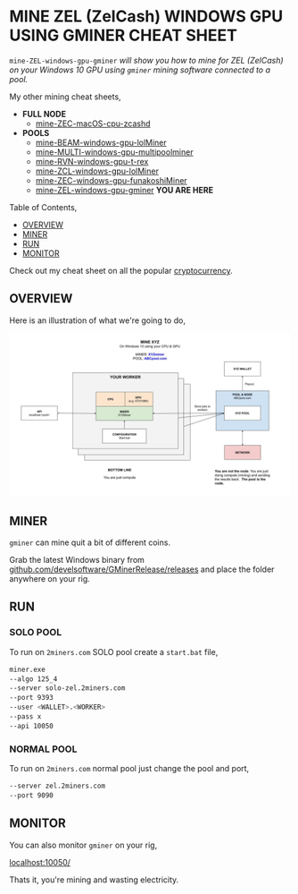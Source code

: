 # MINE ZEL (ZelCash) WINDOWS GPU USING GMINER CHEAT SHEET

`mine-ZEL-windows-gpu-gminer` _will show you
how to mine for ZEL (ZelCash)
on your Windows 10 GPU
using `gminer` mining software
connected to a pool._

My other mining cheat sheets,

* **FULL NODE**
  * [mine-ZEC-macOS-cpu-zcashd](https://github.com/JeffDeCola/my-cheat-sheets/tree/master/other/mining-cryptocurrency/full-node/mine-ZEC-macOS-cpu-zcashd-cheat-sheet)
* **POOLS**
  * [mine-BEAM-windows-gpu-lolMiner](https://github.com/JeffDeCola/my-cheat-sheets/tree/master/other/mining-cryptocurrency/pools/mine-BEAM-windows-gpu-lolMiner-cheat-sheet)
  * [mine-MULTI-windows-gpu-multipoolminer](https://github.com/JeffDeCola/my-cheat-sheets/tree/master/other/mining-cryptocurrency/pools/mine-MULTI-windows-gpu-multipoolminer-cheat-sheet)
  * [mine-RVN-windows-gpu-t-rex](https://github.com/JeffDeCola/my-cheat-sheets/tree/master/other/mining-cryptocurrency/pools/mine-RVN-windows-gpu-t-rex-cheat-sheet)
  * [mine-ZCL-windows-gpu-lolMiner](https://github.com/JeffDeCola/my-cheat-sheets/tree/master/other/mining-cryptocurrency/pools/mine-ZCL-windows-gpu-lolMiner-cheat-sheet)
  * [mine-ZEC-windows-gpu-funakoshiMiner](https://github.com/JeffDeCola/my-cheat-sheets/tree/master/other/mining-cryptocurrency/pools/mine-ZEC-windows-gpu-funakoshiMiner-cheat-sheet)
  * [mine-ZEL-windows-gpu-gminer](https://github.com/JeffDeCola/my-cheat-sheets/tree/master/other/mining-cryptocurrency/pools/mine-ZEL-windows-gpu-gminer-cheat-sheet)
    **YOU ARE HERE**

Table of Contents,

* [OVERVIEW](https://github.com/JeffDeCola/my-cheat-sheets/tree/master/other/mining-cryptocurrency/pools/mine-ZEL-windows-gpu-gminer-cheat-sheet#overview)
* [MINER](https://github.com/JeffDeCola/my-cheat-sheets/tree/master/other/mining-cryptocurrency/pools/mine-ZEL-windows-gpu-gminer-cheat-sheet#miner)
* [RUN](https://github.com/JeffDeCola/my-cheat-sheets/tree/master/other/mining-cryptocurrency/pools/mine-ZEL-windows-gpu-gminer-cheat-sheet#run)
* [MONITOR](https://github.com/JeffDeCola/my-cheat-sheets/tree/master/other/mining-cryptocurrency/pools/mine-ZEL-windows-gpu-gminer-cheat-sheet#monitor)

Check out my cheat sheet on all the popular
[cryptocurrency](https://github.com/JeffDeCola/my-cheat-sheets/tree/master/other/mining-cryptocurrency/cryptocurrency/cryptocurrency-cheat-sheet).

## OVERVIEW

Here is an illustration of what we're going to do,

![IMAGE - mine-XYZ-windows-gpu-XYZminer - IMAGE](../../../../docs/pics/mine-XYZ-windows-gpu-XYZminer.jpg)

## MINER

`gminer` can mine quit a bit of different coins.

Grab the latest Windows binary from
[github.com/develsoftware/GMinerRelease/releases](https://github.com/develsoftware/GMinerRelease/releases/)
and place the folder anywhere on your rig.

## RUN

### SOLO POOL

To run on `2miners.com` SOLO pool create a `start.bat` file,

```bash
miner.exe
--algo 125_4
--server solo-zel.2miners.com
--port 9393
--user <WALLET>.<WORKER>
--pass x
--api 10050
```

### NORMAL POOL

To run on `2miners.com` normal pool just change the pool and port,

```bat
--server zel.2miners.com
--port 9090
```

## MONITOR

You can also monitor `gminer` on your rig,

[localhost:10050/](http://localhost:10050/)

Thats it, you're mining and wasting electricity.

